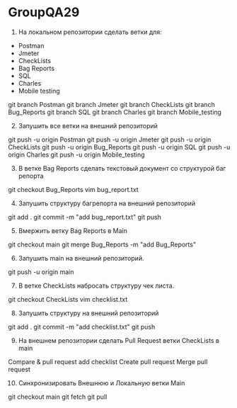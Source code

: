 # GroupQA29
1. На локальном репозитории сделать ветки для:
- Postman
- Jmeter
- CheckLists
- Bag Reports
- SQL
- Charles
- Mobile testing

git branch Postman
git branch Jmeter
git branch CheckLists
git branch Bug_Reports
git branch SQL
git branch Charles
git branch Mobile_testing

2. Запушить все ветки на внешний репозиторий

git push -u origin Postman
git push -u origin Jmeter
git push -u origin CheckLists
git push -u origin Bug_Reports
git push -u origin SQL
git push -u origin Charles
git push -u origin Mobile_testing

3. В ветке Bag Reports сделать текстовый документ со структурой баг репорта

git checkout Bug_Reports
vim bug_report.txt

4. Запушить структуру багрепорта на внешний репозиторий

git add .
git commit -m "add bug_report.txt"
git push

5. Вмержить ветку Bag Reports в Main

git checkout main
git merge Bug_Reports -m "add Bug_Reports"

6. Запушить main на внешний репозиторий.

git push -u origin main

7. В ветке CheckLists набросать структуру чек листа.

git checkout CheckLists
vim checklist.txt

8. Запушить структуру на внешний репозиторий

git add .
git commit -m "add checklist.txt"
git push

9. На внешнем репозитории сделать Pull Request ветки CheckLists в main

Compare & pull request
add checklist
Create pull request
Merge pull request

10. Синхронизировать Внешнюю и Локальную ветки Main

git checkout main
git fetch
git pull
